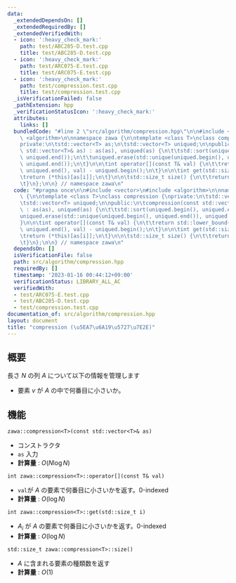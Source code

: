 ```yaml
---
data:
  _extendedDependsOn: []
  _extendedRequiredBy: []
  _extendedVerifiedWith:
  - icon: ':heavy_check_mark:'
    path: test/ABC285-D.test.cpp
    title: test/ABC285-D.test.cpp
  - icon: ':heavy_check_mark:'
    path: test/ARC075-E.test.cpp
    title: test/ARC075-E.test.cpp
  - icon: ':heavy_check_mark:'
    path: test/compression.test.cpp
    title: test/compression.test.cpp
  _isVerificationFailed: false
  _pathExtension: hpp
  _verificationStatusIcon: ':heavy_check_mark:'
  attributes:
    links: []
  bundledCode: "#line 2 \"src/algorithm/compression.hpp\"\n\n#include <vector>\n#include\
    \ <algorithm>\n\nnamespace zawa {\n\ntemplate <class T>\nclass compression {\n\
    private:\n\tstd::vector<T> as;\n\tstd::vector<T> uniqued;\n\npublic:\n\tcompression(const\
    \ std::vector<T>& as) : as(as), uniqued(as) {\n\t\tstd::sort(uniqued.begin(),\
    \ uniqued.end());\n\t\tuniqued.erase(std::unique(uniqued.begin(), uniqued.end()),\
    \ uniqued.end());\n\t}\n\n\tint operator[](const T& val) {\n\t\treturn std::lower_bound(uniqued.begin(),\
    \ uniqued.end(), val) - uniqued.begin();\n\t}\n\n\tint get(std::size_t i) {\n\t\
    \treturn (*this)[as[i]];\n\t}\n\n\tstd::size_t size() {\n\t\treturn uniqued.size();\n\
    \t}\n};\n\n} // namespace zawa\n"
  code: "#pragma once\n\n#include <vector>\n#include <algorithm>\n\nnamespace zawa\
    \ {\n\ntemplate <class T>\nclass compression {\nprivate:\n\tstd::vector<T> as;\n\
    \tstd::vector<T> uniqued;\n\npublic:\n\tcompression(const std::vector<T>& as)\
    \ : as(as), uniqued(as) {\n\t\tstd::sort(uniqued.begin(), uniqued.end());\n\t\t\
    uniqued.erase(std::unique(uniqued.begin(), uniqued.end()), uniqued.end());\n\t\
    }\n\n\tint operator[](const T& val) {\n\t\treturn std::lower_bound(uniqued.begin(),\
    \ uniqued.end(), val) - uniqued.begin();\n\t}\n\n\tint get(std::size_t i) {\n\t\
    \treturn (*this)[as[i]];\n\t}\n\n\tstd::size_t size() {\n\t\treturn uniqued.size();\n\
    \t}\n};\n\n} // namespace zawa\n"
  dependsOn: []
  isVerificationFile: false
  path: src/algorithm/compression.hpp
  requiredBy: []
  timestamp: '2023-01-16 00:44:12+09:00'
  verificationStatus: LIBRARY_ALL_AC
  verifiedWith:
  - test/ARC075-E.test.cpp
  - test/ABC285-D.test.cpp
  - test/compression.test.cpp
documentation_of: src/algorithm/compression.hpp
layout: document
title: "compression (\u5EA7\u6A19\u5727\u7E2E)"
---
```


## 概要
長さ $N$ の列 $A$ について以下の情報を管理します
- 要素 $v$ が $A$ の中で何番目に小さいか。

## 機能

`zawa::compression<T>(const std::vector<T>& as)`
- コンストラクタ
- `as` 入力
- **計算量** : $O(N\log N)$

`int zawa::compression<T>::operator[](const T& val)`
- `val`が $A$ の要素で何番目に小さいかを返す。0-indexed
- **計算量** : $O(\log N)$

`int zawa::compression<T>::get(std::size_t i)`
- $A_i$ が $A$ の要素で何番目に小さいかを返す。0-indexed
- **計算量** : $O(\log N)$

`std::size_t zawa::compression<T>::size()`
- $A$ に含まれる要素の種類数を返す
- **計算量** : $O(1)$
